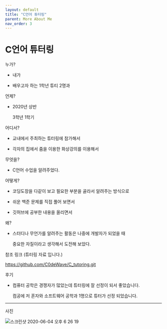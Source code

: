 ```yaml
---
layout: default
title: "C언어 튜터링"
parent: More About Me
nav_order: 3
---
```


# C언어 튜터링

누가?

* 내가

* 배우고자 하는 1학년 튜티 2명과

언제?

* 2020년 상반

    3학년 1학기

어디서?

* 교내에서 주최하는 튜터링에 참가해서

* 각자의 집에서 줌을 이용한 화상강의를 이용해서

무엇을?

* C언어 수업을 알려주었다.

어떻게?

* 코딩도장을 다같이 보고 필요한 부분을 골라서 알려주는 방식으로

* 쉬운 백준 문제를 직접 풀어 보면서

* 깃허브에 공부한 내용을 올리면서

왜?

* 스터디나 무언가를 알려주는 활동은 나중에 개발자가 되었을 때

    중요한 자질이라고 생각해서 도전해 보았다.

참조 링크 (튜터링 자료 입니다.)

https://github.com/C0deWave/C_tutoring.git

후기

* 컴퓨터 공학은 경쟁자가 많았는데 튜터링에 잘 선정이 되서 좋았습니다.

    컴공에 저 혼자와 소프트웨어 공학과 1명으로 튜터가 선정 되었습니다.

---

사진

![스크린샷 2020-06-04 오후 6 26 19](https://user-images.githubusercontent.com/16849874/83881303-62492c00-a77b-11ea-97af-0617e9695ce9.png)
